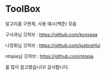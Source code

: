 # ToolBox #

알고리즘 구현체, 사용 예시(백준) 모음

구사과님 깃허브 : https://github.com/koosaga

나정휘님 깃허브 : https://github.com/justiceHui

ntopia님 깃허브 : https://github.com/ntopia

를 많이 참고했습니다! 감사합니다.
